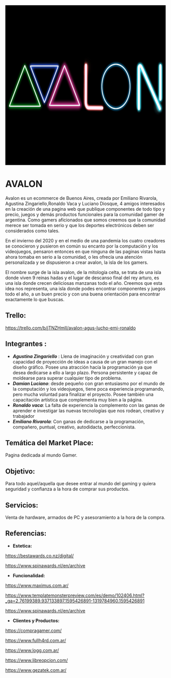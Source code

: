 <img src="Desing/logo.jpg" width=900px height=500px>

# AVALON
Avalon es un ecommerce de Buenos Aires, creada por Emiliano Rivarola, Agustina Zingariello,Ronaldo Vaca y Luciano Diosque, 4 amigos interesados en la creación de una pagina web que publique componentes de todo tipo y precio, juegos y demás productos funcionales para la comunidad gamer de argentina.
Como gamers aficionados que somos creemos que la comunidad merece ser tomada en serio y que los deportes electrónicos deben ser considerados como tales.


En el invierno del 2020 y en el medio de una pandemia los cuatro creadores se conocieron y pusieron en común su encanto por la computación y los videojuegos, pensaron entonces en que ninguna de las paginas vistas hasta ahora tomaba en serio a la comunidad, o les ofrecía una atención personalizada y se dispusieron a crear avalon, la isla de los gamers.


El nombre surge de la isla avalon, de la mitología celta, se trata de una isla donde viven 9 reinas hadas y el lugar de descanso final del rey arturo, es una isla donde crecen deliciosas manzanas todo el año.
Creemos que esta idea nos representa, una isla donde podes encontrar componentes y juegos todo el año, a un buen precio y con una buena orientación para encontrar exactamente lo que buscas.

## Trello:
https://trello.com/b/jTNZHmIl/avalon-agus-lucho-emi-ronaldo

## Integrantes :

- **_Agustina Zingariello_** : Llena de imaginación y creatividad con gran capacidad de proyección de ideas a causa de un gran manejo con el diseño gráfico. Posee una atracción hacía la programación ya que desea dedicarse a ello a largo plazo. Persona persistente y capaz de moldearse para superar cualquier tipo de problema.
- **_Damian Luciano_**: desde pequeño con gran entusiasmo por el mundo de la computación y los videojuegos, tiene poca experiencia programando, pero mucha voluntad para finalizar el proyecto. Posee también una capacitación artística que complementa muy bien a la página.
- **_Ronaldo vaca_**: La falta de experiencia la complemento con las ganas de aprender e investigar las nuevas tecnologías que nos rodean, creativo y trabajador
- **_Emiliano Rivarola_**: Con ganas de dedicarse a la programación, compañero, puntual, creativo, autodidacta, perfeccionista.

## Temática del Market Place:
Pagina dedicada al mundo Gamer.

## Objetivo:

Para todo aquel/aquella que desee entrar al mundo del gaming y quiera seguridad y confianza a la hora de comprar sus productos.

## Servicios:
Venta de hardware, armados de PC y asesoramiento a la hora de la compra.

## Referencias:

- **Estetica:**  

https://bestawards.co.nz/digital/ 

https://www.spinawards.nl/en/archive

- **Funcionalidad:**

https://www.maximus.com.ar/ 

https://www.templatemonsterpreview.com/es/demo/102406.html?_ga=2.76199389.937133897.1595426891-1319784960.1595426891  

https://www.spinawards.nl/en/archive 

- **Clientes y Productos:**

https://compragamer.com/  

https://www.fullh4rd.com.ar/  

https://www.logg.com.ar/ 

https://www.libreopcion.com/

https://www.gezatek.com.ar/

